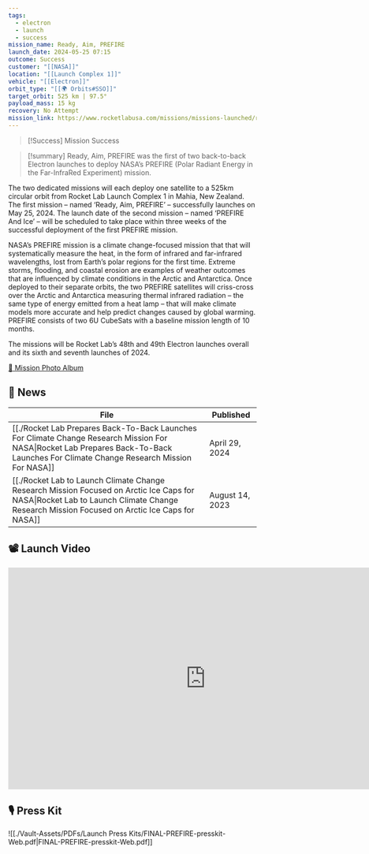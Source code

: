 ```yaml
---
tags:
  - electron
  - launch
  - success
mission_name: Ready, Aim, PREFIRE
launch_date: 2024-05-25 07:15
outcome: Success
customer: "[[NASA]]"
location: "[[Launch Complex 1]]"
vehicle: "[[Electron]]"
orbit_type: "[[🌍 Orbits#SSO]]"
target_orbit: 525 km | 97.5°
payload_mass: 15 kg
recovery: No Attempt
mission_link: https://www.rocketlabusa.com/missions/missions-launched/ready-aim-prefire/
---
```

>[!Success] Mission Success

>[!summary]
Ready, Aim, PREFIRE was the first of two back-to-back Electron launches to deploy NASA’s PREFIRE (Polar Radiant Energy in the Far-InfraRed Experiment) mission.
>
The two dedicated missions will each deploy one satellite to a 525km circular orbit from Rocket Lab Launch Complex 1 in Mahia, New Zealand. The first mission – named ‘Ready, Aim, PREFIRE’ – successfully launches on May 25, 2024. The launch date of the second mission – named ‘PREFIRE And Ice’ – will be scheduled to take place within three weeks of the successful deployment of the first PREFIRE mission.
>
NASA’s PREFIRE mission is a climate change-focused mission that that will systematically measure the heat, in the form of infrared and far-infrared wavelengths, lost from Earth’s polar regions for the first time. Extreme storms, flooding, and coastal erosion are examples of weather outcomes that are influenced by climate conditions in the Arctic and Antarctica. Once deployed to their separate orbits, the two PREFIRE satellites will criss-cross over the Arctic and Antarctica measuring thermal infrared radiation – the same type of energy emitted from a heat lamp – that will make climate models more accurate and help predict changes caused by global warming. PREFIRE consists of two 6U CubeSats with a baseline mission length of 10 months.
>
The missions will be Rocket Lab’s 48th and 49th Electron launches overall and its sixth and seventh launches of 2024.
>
[📸 Mission Photo Album](https://www.flickr.com/photos/rocketlab/albums/72177720316727356/)

## 📰 News
| File                                                                                                                                                                                           | Published       |
| ---------------------------------------------------------------------------------------------------------------------------------------------------------------------------------------------- | --------------- |
| [[./Rocket Lab Prepares Back-To-Back Launches For Climate Change Research Mission For NASA\|Rocket Lab Prepares Back-To-Back Launches For Climate Change Research Mission For NASA]]     | April 29, 2024  |
| [[./Rocket Lab to Launch Climate Change Research Mission Focused on Arctic Ice Caps for NASA\|Rocket Lab to Launch Climate Change Research Mission Focused on Arctic Ice Caps for NASA]] | August 14, 2023 |


## 📽️ Launch Video

<iframe width="800" height="450" src="https://www.youtube.com/embed/m7nYAJ4dZP4" title="Rocket Lab&#39;s Electron - Ready, Aim, PREFIRE Mission" frameborder="0" allow="accelerometer; autoplay; clipboard-write; encrypted-media; gyroscope; picture-in-picture; web-share" referrerpolicy="strict-origin-when-cross-origin" allowfullscreen></iframe>     

## 🎙️ Press Kit

![[./Vault-Assets/PDFs/Launch Press Kits/FINAL-PREFIRE-presskit-Web.pdf|FINAL-PREFIRE-presskit-Web.pdf]]